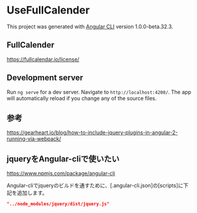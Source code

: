 # UseFullCalender

This project was generated with [Angular CLI](https://github.com/angular/angular-cli) version 1.0.0-beta.32.3.

## FullCalender
https://fullcalendar.io/license/

## Development server
Run `ng serve` for a dev server. Navigate to `http://localhost:4200/`. The app will automatically reload if you change any of the source files.

## 参考
https://gearheart.io/blog/how-to-include-jquery-plugins-in-angular-2-running-via-webpack/

## jqueryをAngular-cliで使いたい
https://www.npmjs.com/package/angular-cli

Angular-cliでjqueryのビルドを通すために、[.angular-cli.json]の[scripts]に下記を追加します。

``` json
"../node_modules/jquery/dist/jquery.js"
```